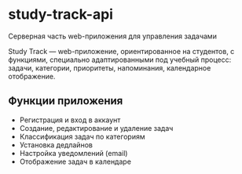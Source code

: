 # study-track-api
Серверная часть web-приложения для управления задачами

Study Track — web-приложение, ориентированное на студентов, с функциями, специально адаптированными под учебный процесс: задачи, категории, приоритеты, напоминания, календарное отображение.

## Функции приложения

- Регистрация и вход в аккаунт
- Создание, редактирование и удаление задач
- Классификация задач по категориям
- Установка дедлайнов
- Настройка уведомлений (email)
- Отображение задач в календаре
